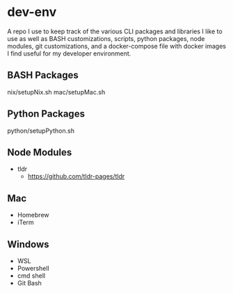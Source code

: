 # dev-env
A repo I use to keep track of the various CLI packages and libraries I like to use as well as BASH customizations, scripts, python packages, node modules, git customizations, and a docker-compose file with docker images I find useful for my developer environment.

## BASH Packages
nix/setupNix.sh
mac/setupMac.sh

## Python Packages
python/setupPython.sh

## Node Modules
- tldr
	- https://github.com/tldr-pages/tldr

## Mac
- Homebrew
- iTerm

## Windows
- WSL
- Powershell
- cmd shell
- Git Bash